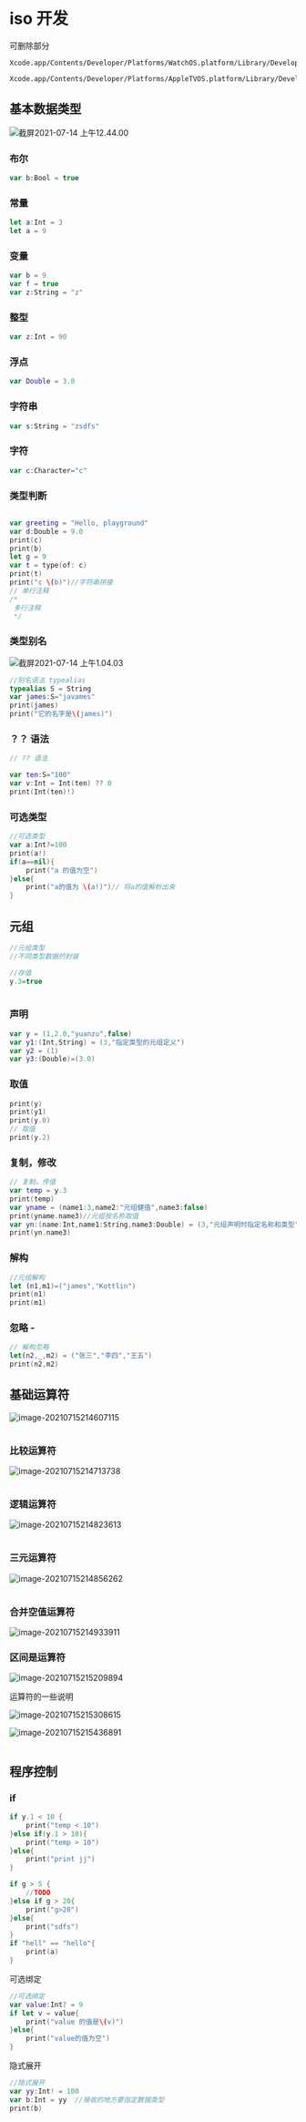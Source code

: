 # iso 开发

可删除部分

```undefined
Xcode.app/Contents/Developer/Platforms/WatchOS.platform/Library/Developer/CoreSimulator/Profiles/Runtimes/watchOS.simruntime

Xcode.app/Contents/Developer/Platforms/AppleTVOS.platform/Library/Developer/CoreSimulator/Profiles/Runtimes/tvOS.simruntime
```



## 基本数据类型

![截屏2021-07-14 上午12.44.00](https://i.loli.net/2021/07/14/92l4LBi3VXNsh6d.png)

### 布尔

```swift
var b:Bool = true
```



### 常量

```swift
let a:Int = 3
let a = 9
```

### 变量

```swift
var b = 9
var f = true
var z:String = "z"
```

### 整型

```swift
var z:Int = 90
```

### 浮点

```swift
var Double = 3.0
```

### 字符串

```swift
var s:String = "zsdfs"
```

### 字符

```swift
var c:Character="c"
```



### 类型判断

```swift

var greeting = "Hello, playground"
var d:Double = 9.0
print(c)
print(b)
let g = 9
var t = type(of: c)
print(t)
print("c \(b)")//字符串拼接
// 单行注释
/*
 多行注释
 */
```

### 类型别名

![截屏2021-07-14 上午1.04.03](https://i.loli.net/2021/07/14/JBWXiK2hC4eRESP.png)

```swift
//别名语法 typealias
typealias S = String
var james:S="javames"
print(james)
print("它的名字是\(james)")
```

### ？？ 语法

```swift
// ?? 语法

var ten:S="100"
var v:Int = Int(ten) ?? 0
print(Int(ten)!)
```

### 可选类型

```swift
//可选类型
var a:Int?=100
print(a!)
if(a==nil){
    print("a 的值为空")
}else{
    print("a的值为 \(a!)")// 将a的值解析出来
}
```

## 元组

```swift
//元组类型
//不同类型数据的封装

//存值
y.3=true



```

### 声明

```swift
var y = (1,2.0,"yuanzu",false)
var y1:(Int,String) = (3,"指定类型的元组定义")
var y2 = (1)
var y3:(Double)=(3.0)
```

### 取值

```swift
print(y)
print(y1)
print(y.0)
// 取值
print(y.2)
```

### 复制，修改

```swift
// 复制，传值
var temp = y.3
print(temp)
var yname = (name1:3,name2:"元组健值",name3:false)
print(yname.name3)//元组按名称取值
var yn:(name:Int,name1:String,name3:Double) = (3,"元组声明时指定名称和类型",3.3)
print(yn.name3)
```

### 解构

```swift
//元组解构
let (n1,m1)=("james","Kottlin")
print(n1)
print(m1)
```

### 忽略 -

```swift
// 解构忽略
let(n2,_,m2) = ("张三","李四","王五")
print(n2,m2)
```

## 基础运算符

![image-20210715214607115](https://i.loli.net/2021/07/15/FL7tUKp6sazegkN.png)

```swift
```

### 比较运算符

![image-20210715214713738](https://i.loli.net/2021/07/15/6Xl4ONZm9faRLYs.png)

```swift
```

### 逻辑运算符

![image-20210715214823613](https://i.loli.net/2021/07/15/We5xmNFtVUlgDfj.png)

```swift
```
### 三元运算符

![image-20210715214856262](https://i.loli.net/2021/07/15/SGDACabLKcZifrI.png)

```swift
```
### 合并空值运算符

![image-20210715214933911](https://i.loli.net/2021/07/15/Lb12gXQv5PFzNwr.png)

### 区间是运算符

![image-20210715215209894](https://i.loli.net/2021/07/15/cwb6iFUq3O9LA1f.png)

运算符的一些说明

![image-20210715215308615](https://i.loli.net/2021/07/15/PKGJ2rv3a4MdcUX.png)

![image-20210715215436891](https://i.loli.net/2021/07/15/SiXNg8nLqRMVc75.png)

```swift
```
## 程序控制

### if

```swift
if y.1 < 10 {
    print("temp < 10")
}else if(y.1 > 10){
    print("temp > 10")
}else{
    print("print jj")
}

if g > 5 {
    //TODO
}else if g > 20{
    print("g>20")
}else{
    print("sdfs")
}
if "hell" == "hello"{
    print(a)
}
```
可选绑定

```swift
//可选绑定
var value:Int? = 9
if let v = value{
    print("value 的值是\(v)")
}else{
    print("value的值为空")
}
```
隐式展开

```swift
//隐式展开
var yy:Int! = 100
var b:Int = yy  //接收的地方要指定数据类型
print(b)
```
```swift
```
```swift
```
```swift
```
```swift
```
```swift
```
```swift
```
```swift
```
```swift
```
```swift
```
```swift
```
```swift
```
```swift
```
```swift
```
```swift
```
```swift
```
```swift
```
```swift
```
```swift
```
```swift
```
```swift
```
```swift
```
```swift
```
```swift
```
```swift
```
```swift
```
```swift
```
```swift
```
```swift
```
```swift
```
```swift
```
```swift
```
```swift
```
```swift
```
```swift
```
```swift
```
```swift
```
```swift
```
```swift
```
```swift
```
```swift
```
```swift
```
```swift
```
```swift
```

